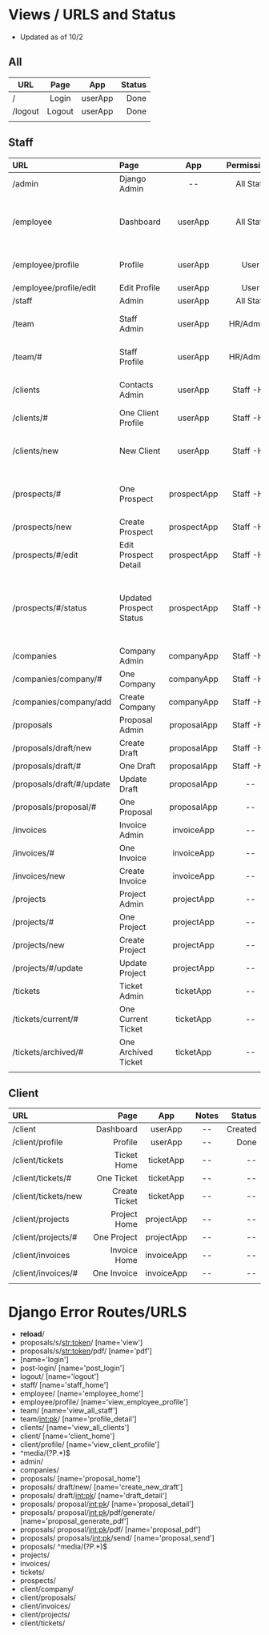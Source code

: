 # Views / URLS and Status
- Updated as of 10/2

## All
| URL | Page | App | Status |
|-----|:----:|:---:|-------:|
| / | Login | userApp | Done |
| /logout | Logout | userApp | Done |
|||||

## Staff
| URL | Page | App | Permissions| Notes | Status |
|:----|:-----|:---:|:----------:|:-----:|-------:|
| /admin | Django Admin | -- | All Staff | -- | Done |
| /employee | Dashboard | userApp | All Staff | Basic Styling done needs content | Created |
| /employee/profile | Profile | userApp | User | Needs Edit Button | Done |
| /employee/profile/edit | Edit Profile | userApp | User | -- | -- |
| /staff | Admin | userApp | All Staff | Redirect | Done |
| /team | Staff Admin | userApp | HR/Admin+ | Add Staff button needed | Created |
| /team/# | Staff Profile | userApp | HR/Admin+ | Edit Profile needed | Created |
| /clients | Contacts Admin | userApp | Staff -HR | DNC Table Needed | Created |
| /clients/# | One Client Profile | userApp | Staff -HR | -- | -- |
| /clients/new | New Client | userApp | Staff -HR | Pre-App Clients or One off adds | -- |
| /prospects/# | One Prospect | prospectApp | Staff -HR | Hide Won Gate needed | Created |
| /prospects/new | Create Prospect | prospectApp | Staff -HR | CSS | Created |
| /prospects/#/edit | Edit Prospect Detail | prospectApp | Staff -HR | CSS | Created |
| /prospects/#/status | Updated Prospect Status | prospectApp | Staff -HR | Won Converts to Company not client as no log in yet | Created |
| /companies | Company Admin | companyApp | Staff -HR | CSS | Created |
| /companies/company/# | One Company | companyApp | Staff -HR | CSS | Created |
| /companies/company/add | Create Company | companyApp | Staff -HR | CSS | Created |
| /proposals | Proposal Admin | proposalApp | Staff -HR | CSS | Created |
| /proposals/draft/new | Create Draft | proposalApp | Staff -HR | -- | -- |
| /proposals/draft/# | One Draft | proposalApp | Staff -HR | -- | Created |
| /proposals/draft/#/update | Update Draft | proposalApp | -- | -- | -- |
| /proposals/proposal/# | One Proposal | proposalApp | -- | -- | Created |
| /invoices | Invoice Admin | invoiceApp | -- | -- | Created |
| /invoices/# | One Invoice | invoiceApp | -- | -- | -- |
| /invoices/new | Create Invoice | invoiceApp | -- | -- | -- |
| /projects | Project Admin | projectApp | -- | -- | -- |
| /projects/# | One Project | projectApp | -- | -- | -- |
| /projects/new | Create Project | projectApp | -- | -- | -- |
| /projects/#/update | Update Project | projectApp | -- | -- | -- |
| /tickets | Ticket Admin | ticketApp | -- | -- | -- |
| /tickets/current/# | One Current Ticket | ticketApp | -- | -- | -- |
| /tickets/archived/# | One Archived Ticket | ticketApp | -- | -- | -- |
||||||


## Client
| URL | Page | App | Notes | Status |
|:----|-----:|:---:|:-----:|-------:|
| /client | Dashboard | userApp | -- |Created |
| /client/profile | Profile | userApp | -- | Done |
| /client/tickets | Ticket Home | ticketApp | -- | -- |
| /client/tickets/# | One Ticket | ticketApp | -- | -- |
| /client/tickets/new | Create Ticket | ticketApp | -- | -- |
| /client/projects | Project Home | projectApp | -- | -- |
| /client/projects/# | One Project| projectApp | -- | -- |
| /client/invoices | Invoice Home | invoiceApp | -- | -- |
| /client/invoices/# | One Invoice | invoiceApp | -- | -- |
||||||

# Django Error Routes/URLS
- __reload__/
- proposals/s/<str:token>/ [name='view']
- proposals/s/<str:token>/pdf/ [name='pdf']
- [name='login']
- post-login/ [name='post_login']
- logout/ [name='logout']
- staff/ [name='staff_home']
- employee/ [name='employee_home']
- employee/profile/ [name='view_employee_profile']
- team/ [name='view_all_staff']
- team/<int:pk>/ [name='profile_detail']
- clients/ [name='view_all_clients']
- client/ [name='client_home']
- client/profile/ [name='view_client_profile']
- ^media/(?P<path>.*)$
- admin/
- companies/
- proposals/ [name='proposal_home']
- proposals/ draft/new/ [name='create_new_draft']
- proposals/ draft/<int:pk>/ [name='draft_detail']
- proposals/ proposal/<int:pk>/ [name='proposal_detail']
- proposals/ proposal/<int:pk>/pdf/generate/ [name='proposal_generate_pdf']
- proposals/ proposal/<int:pk>/pdf/ [name='proposal_pdf']
- proposals/ proposals/<int:pk>/send/ [name='proposal_send']
- proposals/ ^media/(?P<path>.*)$
- projects/
- invoices/
- tickets/
- prospects/
- client/company/
- client/proposals/
- client/invoices/
- client/projects/
- client/tickets/